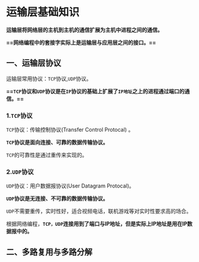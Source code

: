# 运输层基础知识

**运输层将网络层的主机到主机的通信扩展为主机中进程之间的通信。**

**==网络编程中的套接字实际上是运输层与应用层之间的接口。==**

## 一、运输层协议

运输层常用协议：`TCP`协议,`UDP`协议。

**==`TCP`协议和`UDP`协议是在`IP`协议的基础上扩展了`IP地址`之上的进程通过端口的通信。==**

### 1.`TCP`协议

`TCP`协议：传输控制协议(Transfer Control Protocal) 。

**`TCP`协议是面向连接、可靠的数据传输协议。**

`TCP`的可靠性是通过重传来实现的。

### 2.`UDP`协议

`UDP`协议：用户数据报协议(User Datagram Protocal)。

**`UDP`协议是无连接、不可靠的数据传输协议。**

`UDP`不需要重传，实时性好，适合视频电话，联机游戏等对实时性要求高的场合。



根据网络编程，**`TCP，UDP`连接用到了端口与IP地址，但是实际上IP地址是用在IP数据报中的。**



## 二、多路复用与多路分解

